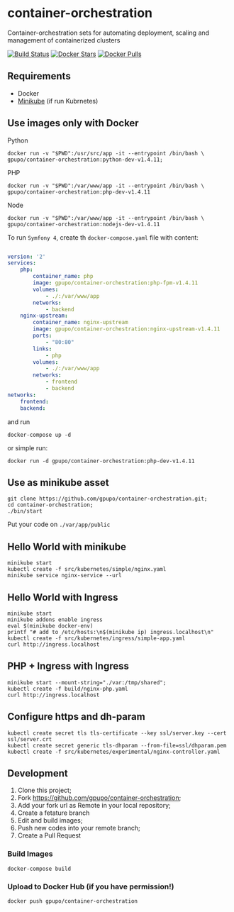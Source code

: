 # container-orchestration

Container-orchestration sets for automating deployment, scaling and management of containerized clusters

[![Build Status](https://secure.travis-ci.org/gpupo/container-orchestration.png?branch=master)](http://travis-ci.org/gpupo/container-orchestration) [![Docker Stars](https://img.shields.io/docker/stars/gpupo/container-orchestration.svg?style=for-the-badge)]() [![Docker Pulls](https://img.shields.io/docker/pulls/gpupo/container-orchestration.svg?style=for-the-badge)]()

## Requirements
- Docker
- [Minikube](https://github.com/kubernetes/minikube) (if run Kubrnetes)


## Use images only with Docker

Python

    docker run -v "$PWD":/usr/src/app -it --entrypoint /bin/bash \
	gpupo/container-orchestration:python-dev-v1.4.11;

PHP

	docker run -v "$PWD":/var/www/app -it --entrypoint /bin/bash \
	gpupo/container-orchestration:php-dev-v1.4.11

Node

	docker run -v "$PWD":/var/www/app -it --entrypoint /bin/bash \
	gpupo/container-orchestration:nodejs-dev-v1.4.11


To run  `Symfony 4`, create th `docker-compose.yaml` file with content:

```YAML

version: '2'
services:
    php:
        container_name: php
        image: gpupo/container-orchestration:php-fpm-v1.4.11
        volumes:
            - ./:/var/www/app
        networks:
            - backend
    nginx-upstream:
        container_name: nginx-upstream
        image: gpupo/container-orchestration:nginx-upstream-v1.4.11
        ports:
            - "80:80"
        links:
            - php
        volumes:
            - ./:/var/www/app
        networks:
            - frontend
            - backend
networks:
    frontend:
    backend:
```

and run

    docker-compose up -d


or simple run:


  	docker run -d gpupo/container-orchestration:php-dev-v1.4.11


## Use as minikube asset

    git clone https://github.com/gpupo/container-orchestration.git;
    cd container-orchestration;
    ./bin/start

Put your code on `./var/app/public`


## Hello World with minikube

    minikube start
    kubectl create -f src/kubernetes/simple/nginx.yaml
    minikube service nginx-service --url


## Hello World with Ingress

    minikube start
    minikube addons enable ingress
    eval $(minikube docker-env)
    printf "# add to /etc/hosts:\n$(minikube ip) ingress.localhost\n"
    kubectl create -f src/kubernetes/ingress/simple-app.yaml
    curl http://ingress.localhost


## PHP + Ingress with Ingress

    minikube start --mount-string="./var:/tmp/shared";
    kubectl create -f build/nginx-php.yaml
    curl http://ingress.localhost


## Configure https and dh-param

    kubectl create secret tls tls-certificate --key ssl/server.key --cert ssl/server.crt
    kubectl create secret generic tls-dhparam --from-file=ssl/dhparam.pem
    kubectl create -f src/kubernetes/experimental/nginx-controller.yaml


## Development

1) Clone this project;
2) Fork https://github.com/gpupo/container-orchestration;
3) Add your fork url as Remote in your local repository;
4) Create a fetature branch
5) Edit and build images;
6) Push new codes into your remote branch;
7) Create a Pull Request

### Build Images

    docker-compose build

### Upload to Docker Hub (if you have permission!)

	docker push gpupo/container-orchestration
